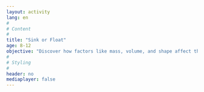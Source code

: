 ```yaml
---
layout: activity
lang: en
#
# Content
#
title: "Sink or Float"
age: 8-12
objective: "Discover how factors like mass, volume, and shape affect the ability of an object to float."
#
# Styling
#
header: no
mediaplayer: false
---
```

